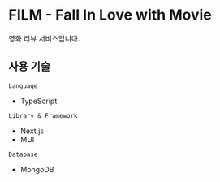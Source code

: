 # FILM - Fall In Love with Movie

영화 리뷰 서비스입니다.

## 사용 기술
`Language`
- TypeScript

`Library & Framework`
- Next.js
- MUI

`Database`
- MongoDB

